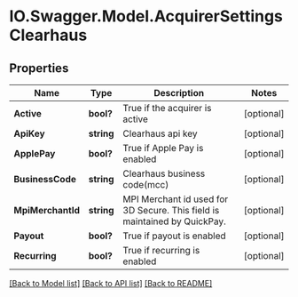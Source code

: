 # IO.Swagger.Model.AcquirerSettingsClearhaus
## Properties

Name | Type | Description | Notes
------------ | ------------- | ------------- | -------------
**Active** | **bool?** | True if the acquirer is active | [optional] 
**ApiKey** | **string** | Clearhaus api key | [optional] 
**ApplePay** | **bool?** | True if Apple Pay is enabled | [optional] 
**BusinessCode** | **string** | Clearhaus business code(mcc) | [optional] 
**MpiMerchantId** | **string** | MPI Merchant id used for 3D Secure. This field is maintained by QuickPay. | [optional] 
**Payout** | **bool?** | True if payout is enabled | [optional] 
**Recurring** | **bool?** | True if recurring is enabled | [optional] 

[[Back to Model list]](../README.md#documentation-for-models) [[Back to API list]](../README.md#documentation-for-api-endpoints) [[Back to README]](../README.md)


